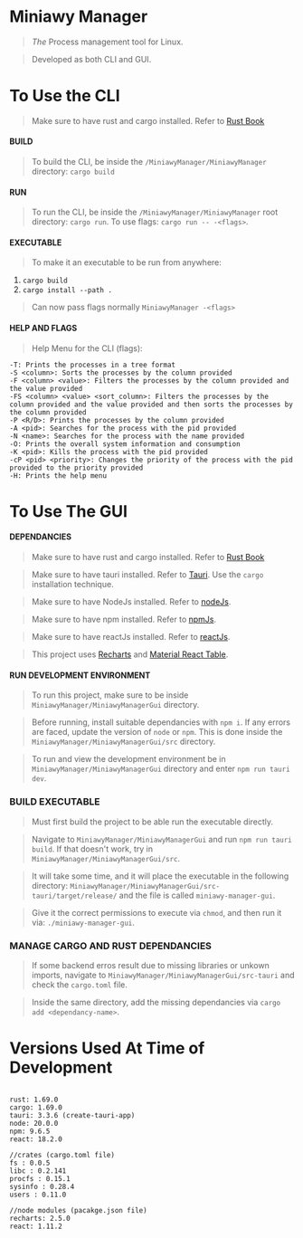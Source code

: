 # Miniawy Manager

> _The_ Process management tool for Linux.

> Developed as both CLI and GUI.

# To Use the CLI

> Make sure to have rust and cargo installed.
> Refer to [Rust Book](https://doc.rust-lang.org/book/ch01-01-installation.html)

#### BUILD

> To build the CLI, be inside the `/MiniawyManager/MiniawyManager` directory: `cargo build`

#### RUN

> To run the CLI, be inside the `/MiniawyManager/MiniawyManager` root directory: `cargo run`. To use flags: `cargo run -- -<flags>`.

#### EXECUTABLE

> To make it an executable to be run from anywhere:

1. `cargo build`
2. `cargo install --path .`

> Can now pass flags normally `MiniawyManager -<flags>`

#### HELP AND FLAGS

> Help Menu for the CLI (flags):

```
-T: Prints the processes in a tree format
-S <column>: Sorts the processes by the column provided
-F <column> <value>: Filters the processes by the column provided and the value provided
-FS <column> <value> <sort_column>: Filters the processes by the column provided and the value provided and then sorts the processes by the column provided
-P <R/D>: Prints the processes by the column provided
-A <pid>: Searches for the process with the pid provided
-N <name>: Searches for the process with the name provided
-O: Prints the overall system information and consumption
-K <pid>: Kills the process with the pid provided
-cP <pid> <priority>: Changes the priority of the process with the pid provided to the priority provided
-H: Prints the help menu
```

# To Use The GUI

#### DEPENDANCIES

> Make sure to have rust and cargo installed.
> Refer to [Rust Book](https://doc.rust-lang.org/book/ch01-01-installation.html)

> Make sure to have tauri installed. Refer to [Tauri](https://tauri.app/).
> Use the `cargo` installation technique.

> Make sure to have NodeJs installed. Refer to [nodeJs](https://nodejs.org/en).

> Make sure to have npm installed. Refer to [npmJs](https://www.npmjs.com/).

> Make sure to have reactJs installed. Refer to [reactJs](https://react.dev/).

> This project uses [Recharts](https://recharts.org/en-US/) and [Material React Table](https://www.material-react-table.com).

#### RUN DEVELOPMENT ENVIRONMENT

> To run this project, make sure to be inside `MiniawyManager/MiniawyManagerGui` directory.

> Before running, install suitable dependancies with `npm i`. If any errors are faced, update the version of `node` or `npm`. This is done inside the `MiniawyManager/MiniawyManagerGui/src` directory.

> To run and view the development environment be in `MiniawyManager/MiniawyManagerGui` directory and enter `npm run tauri dev`.

### BUILD EXECUTABLE

> Must first build the project to be able run the executable directly.

> Navigate to `MiniawyManager/MiniawyManagerGui` and run `npm run tauri build`. If that doesn't work, try in `MiniawyManager/MiniawyManagerGui/src`.

> It will take some time, and it will place the executable in the following directory: `MiniawyManager/MiniawyManagerGui/src-tauri/target/release/` and the file is called `miniawy-manager-gui`.

> Give it the correct permissions to execute via `chmod`, and then run it via: `./miniawy-manager-gui`.

### MANAGE CARGO AND RUST DEPENDANCIES

> If some backend erros result due to missing libraries or unkown imports, navigate to `MiniawyManager/MiniawyManagerGui/src-tauri` and check the `cargo.toml` file.

> Inside the same directory, add the missing dependancies via `cargo add <dependancy-name>`.

# Versions Used At Time of Development

```

rust: 1.69.0
cargo: 1.69.0
tauri: 3.3.6 (create-tauri-app)
node: 20.0.0
npm: 9.6.5
react: 18.2.0

//crates (cargo.toml file)
fs : 0.0.5
libc : 0.2.141
procfs : 0.15.1
sysinfo : 0.28.4
users : 0.11.0

//node modules (pacakge.json file)
recharts: 2.5.0
react: 1.11.2

```
